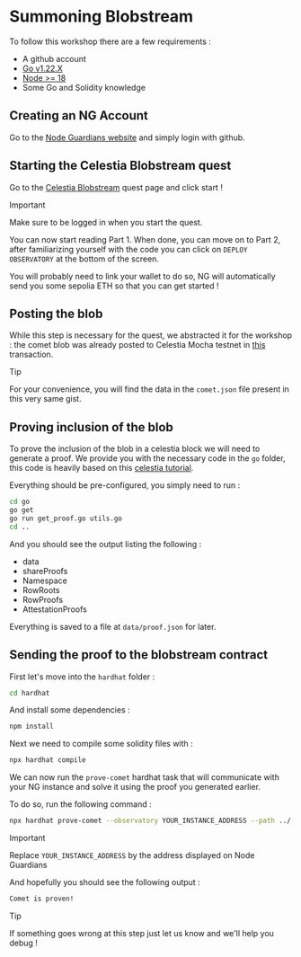 # Summoning Blobstream

To follow this workshop there are a few requirements :

- A github account
- [Go v1.22.X](https://go.dev/doc/install)
- [Node >= 18](https://nodejs.org/en/download/package-manager)
- Some Go and Solidity knowledge

## Creating an NG Account

Go to the [Node Guardians website](https://nodeguardians.io) and simply login with github.

## Starting the Celestia Blobstream quest

Go to the [Celestia Blobstream](https://nodeguardians.io/adventure/celestia-blobstream/start) quest page and click start !

> [!IMPORTANT]  
> Make sure to be logged in when you start the quest.

You can now start reading Part 1. When done, you can move on to Part 2, after familiarizing yourself with the code you can click on `DEPLOY OBSERVATORY` at the bottom of the screen.

You will probably need to link your wallet to do so, NG will automatically send you some sepolia ETH so that you can get started !

## Posting the blob

While this step is necessary for the quest, we abstracted it for the workshop : the comet blob was already posted to Celestia Mocha testnet in [this](https://testnet.celestia.explorers.guru/transaction/5EC9E71F71C40A16B6F1E71CE4E8ADA205EE07072052DF25E0A44A1ED21DF17A?height=2241721) transaction.

> [!TIP]
> For your convenience, you will find the data in the `comet.json` file present in this very same gist.

## Proving inclusion of the blob

To prove the inclusion of the blob in a celestia block we will need to generate a proof. We provide you with the necessary code in the `go` folder, this code is heavily based on this [celestia tutorial](https://docs.celestia.org/developers/blobstream-proof-queries#full-example-of-proving-that-a-celestia-block-was-committed-to-by-blobstream-x-contract).

Everything should be pre-configured, you simply need to run :

```sh
cd go
go get
go run get_proof.go utils.go
cd ..
```

And you should see the output listing the following :

- data
- shareProofs
- Namespace
- RowRoots
- RowProofs
- AttestationProofs

Everything is saved to a file at `data/proof.json` for later.

## Sending the proof to the blobstream contract

First let's move into the `hardhat` folder :

```sh
cd hardhat
```

And install some dependencies :

```sh
npm install
```

Next we need to compile some solidity files with :

```sh
npx hardhat compile
```

We can now run the `prove-comet` hardhat task that will communicate with your NG instance and solve it using the proof you generated earlier.

To do so, run the following command :

```sh
npx hardhat prove-comet --observatory YOUR_INSTANCE_ADDRESS --path ../../data/proof.json --network sepolia
```

> [!IMPORTANT]  
> Replace `YOUR_INSTANCE_ADDRESS` by the address displayed on Node Guardians

And hopefully you should see the following output :

```sh
Comet is proven!
```

> [!TIP]
> If something goes wrong at this step just let us know and we'll help you debug !

